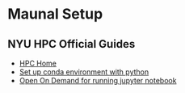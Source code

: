 # Maunal Setup
## NYU HPC Official Guides
* [HPC Home](https://sites.google.com/nyu.edu/nyu-hpc/home?authuser=0)
* [Set up conda environment with python](https://sites.google.com/nyu.edu/nyu-hpc/hpc-systems/greene/software/singularity-with-miniconda)
* [Open On Demand for running jupyter notebook](https://sites.google.com/nyu.edu/nyu-hpc/hpc-systems/greene/software/open-ondemand-ood-with-condasingularity)